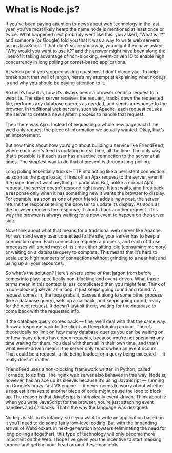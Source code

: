 # What is Node.js?

If you’ve been paying attention to news about web technology in the last year, you’ve most likely heard the name node.js mentioned at least once or twice. What happened next probably went like this: you asked, “What is it?” and someone (or Google) told you that it was a way to write web servers using JavaScript. If that didn’t scare you away, you might then have asked, “Why would you want to use it?” and the answer might have been along the lines of it taking advantage of non-blocking, event-driven IO to enable high concurrency in long polling or comet-based applications.

At which point you stopped asking questions. I don’t blame you. To help break apart that wall of jargon, here’s my attempt at explaining what node.js is and why you should be paying attention to it.

So here’s how it is, how it’s always been: a browser sends a request to a website. The site’s server receives the request, tracks down the requested file, performs any database queries as needed, and sends a response to the browser. In traditional web servers, such as Apache, each request causes the server to create a new system process to handle that request.

Then there was Ajax. Instead of requesting a whole new page each time, we’d only request the piece of information we actually wanted. Okay, that’s an improvement.

But now think about how you’d go about building a service like FriendFeed, where each user’s feed is updating in real time, all the time. The only way that’s possible is if each user has an active connection to the server at all times. The simplest way to do that at present is through long polling.

Long polling essentially tricks HTTP into acting like a persistent connection: as soon as the page loads, it fires off an Ajax request to the server, even if the page doesn’t want anything in particular. But, unlike a normal Ajax request, the server doesn’t respond right away. It just waits, and fires back a response only when it has something new it wants the browser to display. For example, as soon as one of your friends adds a new post, the server returns the response telling the browser to update its display. As soon as the browser receives the response, it shoots back another request. This way the browser is always waiting for a new event to happen on the server side.

Now think about what that means for a traditional web server like Apache. For each and every user connected to the site, your server has to keep a connection open. Each connection requires a process, and each of those processes will spend most of its time either sitting idle (consuming memory) or waiting on a database query to complete. This means that it’s hard to scale up to high numbers of connections without grinding to a near halt and using up all your resources.

So what’s the solution? Here’s where some of that jargon from before comes into play: specifically non-blocking and event-driven. What those terms mean in this context is less complicated than you might fear. Think of a non-blocking server as a loop: it just keeps going round and round. A request comes in, the loop grabs it, passes it along to some other process (like a database query), sets up a callback, and keeps going round, ready for the next request. It doesn’t just sit there, waiting for the database to come back with the requested info.

If the database query comes back — fine, we’ll deal with that the same way: throw a response back to the client and keep looping around. There’s theoretically no limit on how many database queries you can be waiting on, or how many clients have open requests, because you’re not spending any time waiting for them. You deal with them all in their own time, and that’s what event-driven means: the server only reacts when an event occurs. That could be a request, a file being loaded, or a query being executed — it really doesn’t matter.

FriendFeed uses a non-blocking framework written in Python, called Tornado, to do this. The nginx web server also behaves in this way. Node.js, however, has an ace up its sleeve: because it’s using JavaScript — running on Google’s crazy-fast V8 engine — it never needs to worry about whether a request it makes to another piece of code might cause the loop to block up. The reason is that JavaScript is intrinsically event-driven. Think about it: when you write JavaScript for the browser, you’re just attaching event handlers and callbacks. That’s the way the language was designed.

Node.js is still in its infancy, so if you want to write an application based on it you’ll need to do some fairly low-level coding. But with the impending arrival of WebSockets in next-generation browsers (eliminating the need for long polling altogether), this type of technology will only become more important on the Web. I hope I’ve given you the incentive to start messing around and getting your head around these concepts.
